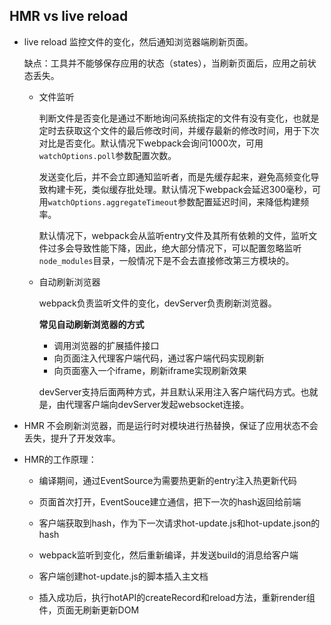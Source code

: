 ## HMR vs live reload

* live reload 监控文件的变化，然后通知浏览器端刷新页面。

  缺点：工具并不能够保存应用的状态（states），当刷新页面后，应用之前状态丢失。

  - 文件监听

    判断文件是否变化是通过不断地询问系统指定的文件有没有变化，也就是定时去获取这个文件的最后修改时间，并缓存最新的修改时间，用于下次对比是否变化。默认情况下webpack会询问1000次，可用`watchOptions.poll`参数配置次数。

    发送变化后，并不会立即通知监听者，而是先缓存起来，避免高频变化导致构建卡死，类似缓存批处理。默认情况下webpack会延迟300毫秒，可用`watchOptions.aggregateTimeout`参数配置延迟时间，来降低构建频率。

    默认情况下，webpack会从监听entry文件及其所有依赖的文件，监听文件过多会导致性能下降，因此，绝大部分情况下，可以配置忽略监听`node_modules`目录，一般情况下是不会去直接修改第三方模块的。

  - 自动刷新浏览器

    webpack负责监听文件的变化，devServer负责刷新浏览器。

    **常见自动刷新浏览器的方式**

    + 调用浏览器的扩展插件接口
    + 向页面注入代理客户端代码，通过客户端代码实现刷新
    + 向页面塞入一个iframe，刷新iframe实现刷新效果

    devServer支持后面两种方式，并且默认采用注入客户端代码方式。也就是，由代理客户端向devServer发起websocket连接。

* HMR 不会刷新浏览器，而是运行时对模块进行热替换，保证了应用状态不会丢失，提升了开发效率。

* HMR的工作原理：

  - 编译期间，通过EventSource为需要热更新的entry注入热更新代码

  - 页面首次打开，EventSouce建立通信，把下一次的hash返回给前端

  - 客户端获取到hash，作为下一次请求hot-update.js和hot-update.json的hash

  - webpack监听到变化，然后重新编译，并发送build的消息给客户端

  - 客户端创建hot-update.js的脚本插入主文档

  - 插入成功后，执行hotAPI的createRecord和reload方法，重新render组件，页面无刷新更新DOM